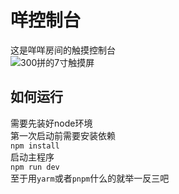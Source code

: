 # 咩控制台
这是咩咩房间的触摸控制台  
![300拼的7寸触摸屏](https://i0.hdslb.com/bfs/album/b3cd09c4f9b2ecaabfea1c5a73e2b3c5e4fd0b65.jpg)  
## 如何运行
需要先装好node环境  
第一次启动前需要安装依赖  
`npm install`  
启动主程序  
`npm run dev`  
至于用`yarm`或者`pnpm`什么的就举一反三吧